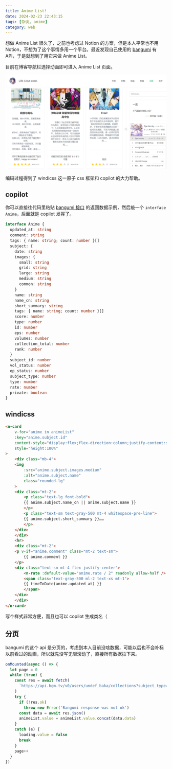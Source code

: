 ```yaml
---
title: Anime List!
date: 2024-02-23 22:43:15
tags: [杂谈, anime]
category: web
---
```


想做 Anime List 很久了，之前也考虑过 Notion 的方案，但是本人平常也不用 Notion，不想为了这个事情多用一个平台。最近发现自己使用的 [bangumi](https://bgm.tv) 有 API，于是就想到了用它来做 Anime List。

<!-- more -->

目前在博客导航栏选择动画即可进入 Anime List 页面。

![Anime List](bangumi_anime_list/my_anime_list.png)

编码过程得到了 windicss 这一原子 css 框架和 copilot 的大力帮助。

## copilot

你可以直接往代码里粘贴 [bangumi 接口](https://bangumi.github.io/api/) 的返回数据示例，然后敲一个 `interface Anime`，后面就是 copilot 发挥了。

```typescript
interface Anime {
  updated_at: string
  comment: string
  tags: { name: string; count: number }[]
  subject: {
    date: string
    images: {
      small: string
      grid: string
      large: string
      medium: string
      common: string
    }
    name: string
    name_cn: string
    short_summary: string
    tags: { name: string; count: number }[]
    score: number
    type: number
    id: number
    eps: number
    volumes: number
    collection_total: number
    rank: number
  }
  subject_id: number
  vol_status: number
  ep_status: number
  subject_type: number
  type: number
  rate: number
  private: boolean
}
```

## windicss

```html
<n-card
    v-for="anime in animeList"
    :key="anime.subject.id"
    content-style="display:flex;flex-direction:column;justify-content:space-between"
    style="height:100%"
>
    <div class="mb-4">
    <img
        :src="anime.subject.images.medium"
        :alt="anime.subject.name"
        class="rounded-lg"
    >
    <div class="mt-2">
        <p class="text-lg font-bold">
        {{ anime.subject.name_cn || anime.subject.name }}
        </p>
        <p class="text-sm text-gray-500 mt-4 whitespace-pre-line">
        {{ anime.subject.short_summary }}……
        </p>
    </div>
    </div>
    <hr>
    <div class="mt-2">
    <p v-if="anime.comment" class="mt-2 text-sm">
        {{ anime.comment }}
    </p>
    <div class="text-sm mt-4 flex justify-center">
        <n-rate :default-value="anime.rate / 2" readonly allow-half />
        <span class="text-gray-500 ml-2 text-xs mt-1">
        {{ timeToDate(anime.updated_at) }}
        </span>
    </div>
    </div>
</n-card>
```

写个样式非常方便，而且也可以 copilot 生成类名（

## 分页

bangumi 的这个 api 是分页的，考虑到本人目前没啥数据，可能以后也不会补标以前看过的动画，所以就先没写无限滚动了，直接所有数据拉下来。

```typescript
onMounted(async () => {
  let page = 0
  while (true) {
    const res = await fetch(
      `https://api.bgm.tv/v0/users/undef_baka/collections?subject_type=2&type=2&limit=50&offset=${page * 50}`,
    )
    try {
      if (!res.ok)
        throw new Error('Bangumi response was not ok')
      const data = await res.json()
      animeList.value = animeList.value.concat(data.data)
    }
    catch (e) {
      loading.value = false
      break
    }
    page++
  }
})
```
